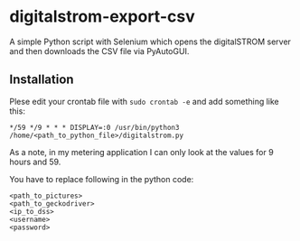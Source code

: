 # digitalstrom-export-csv
A simple Python script with Selenium which opens the digitalSTROM server and then downloads the CSV file via PyAutoGUI.

## Installation

Plese edit your crontab file with `sudo crontab -e` and add something like this:

```
*/59 */9 * * * DISPLAY=:0 /usr/bin/python3 /home/<path_to_python_file>/digitalstrom.py
```

As a note, in my metering application I can only look at the values for 9 hours and 59.

You have to replace following in the python code:

```
<path_to_pictures>
<path_to_geckodriver>
<ip_to_dss>
<username>
<password>
```
